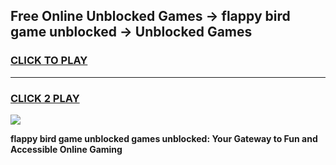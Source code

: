 
## Free Online Unblocked Games → flappy bird game unblocked → Unblocked Games
<h3>
<a href="https://premium.freeplayer.one?title=flappy_bird_game_unblocked&ref=21F">CLICK TO PLAY</a></h3>
<hr>

<h3>
<a href="https://premium.freeplayer.one?title=flappy_bird_game_unblocked&ref=21F">CLICK 2 PLAY</a>
  
</h3>

<a href="https://premium.freeplayer.one?title=flappy_bird_game_unblocked&ref=21F/"><img src="https://clearcache.store/games.png"></a>


**flappy bird game unblocked games unblocked: Your Gateway to Fun and Accessible Online Gaming**
